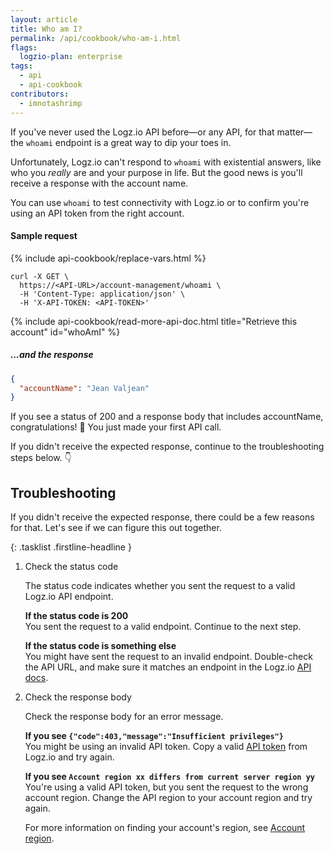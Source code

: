 ```yaml
---
layout: article
title: Who am I?
permalink: /api/cookbook/who-am-i.html
flags:
  logzio-plan: enterprise
tags:
  - api
  - api-cookbook
contributors:
  - imnotashrimp
---
```


If you've never used the Logz.io API before—or any API, for that matter—the `whoami` endpoint is a great way to dip your toes in.

Unfortunately, Logz.io can't respond to `whoami` with existential answers, like who you _really_ are and your purpose in life.
But the good news is you'll receive a response with the account name.

You can use `whoami` to test connectivity with Logz.io or to confirm you're using an API token from the right account.

#### Sample request

{% include api-cookbook/replace-vars.html %}

```shell
curl -X GET \
  https://<API-URL>/account-management/whoami \
  -H 'Content-Type: application/json' \
  -H 'X-API-TOKEN: <API-TOKEN>'
```

{% include api-cookbook/read-more-api-doc.html title="Retrieve this account" id="whoAmI" %}

##### ...and the response

```json
{
  "accountName": "Jean Valjean"
}
```

If you see a status of 200 and a response body that includes accountName, congratulations! 🎉 You just made your first API call.

If you didn't receive the expected response, continue to the troubleshooting steps below. 👇

## Troubleshooting

If you didn't receive the expected response, there could be a few reasons for that.
Let's see if we can figure this out together.

{: .tasklist .firstline-headline }
1. Check the status code

    The status code indicates whether you sent the request to a valid Logz.io API endpoint.

    **If the status code is 200** <br />
    You sent the request to a valid endpoint.
    Continue to the next step.

    **If the status code is something else** <br />
    You might have sent the request to an invalid endpoint.
    Double-check the API URL, and make sure it matches an endpoint in the Logz.io [API docs]({{site.baseurl}}/api/).

2. Check the response body

    Check the response body for an error message.

    **If you see `{"code":403,"message":"Insufficient privileges"}`** <br />
    You might be using an invalid API token.
    Copy a valid [API token](https://app.logz.io/#/dashboard/settings/api-tokens) from Logz.io and try again.

    **If you see `Account region xx differs from current server region yy`** <br />
    You're using a valid API token, but you sent the request to the wrong account region.
    Change the API region to your account region and try again. <br />

    For more information on finding your account's region, see [Account region]({{site.baseurl}}/user-guide/accounts/account-region.html).